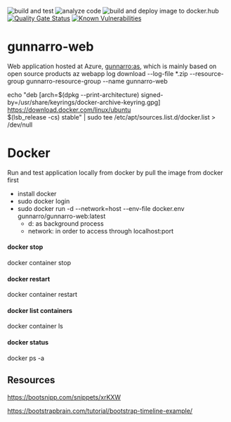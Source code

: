 ![build and test](https://github.com/gunnarro/gunnarro-web/actions/workflows/build.yml/badge.svg)
![analyze code](https://github.com/gunnarro/gunnarro-web/actions/workflows/analyze.yml/badge.svg)
![build and deploy image to docker.hub](https://github.com/gunnarro/gunnarro-web/actions/workflows/deploy-docker-hub.yml/badge.svg)
[![Quality Gate Status](https://sonarcloud.io/api/project_badges/measure?project=gunnarro_gunnarro-web&metric=alert_status)](https://sonarcloud.io/summary/overall?id=gunnarro_gunnarro-web)
[![Known Vulnerabilities](https://snyk.io/test/github/gunnarro/gunnarro-web/badge.svg)](https://snyk.io/test/github/gunnarro/gunnarro-web)


# gunnarro-web
Web application hosted at Azure, [gunnarro:as](https://gunnarro-web.azurewebsites.net), which is mainly based on open source products
az webapp log download --log-file *.zip  --resource-group gunnarro-resource-group --name gunnarro-web


echo "deb [arch=$(dpkg --print-architecture) signed-by=/usr/share/keyrings/docker-archive-keyring.gpg] https://download.docker.com/linux/ubuntu \
$(lsb_release -cs) stable" | sudo tee /etc/apt/sources.list.d/docker.list > /dev/null

# Docker
Run and test application locally from docker by pull the image from docker first
- install docker
- sudo docker login
- sudo docker run -d --network=host --env-file docker.env gunnarro/gunnarro-web:latest
  - d: as background process
  - network: in order to access through localhost:port

#### docker stop
docker container stop

#### docker restart
docker container restart

#### docker list containers
docker container ls

#### docker status
docker ps -a

## Resources
https://bootsnipp.com/snippets/xrKXW

https://bootstrapbrain.com/tutorial/bootstrap-timeline-example/

<!-- convert to pdf -->
<!-- https://itextpdf.com/en/demos/convert-html-css-to-pdf-free-online -->
<!-- must zip file:-->
<!-- Page Content-->
<!-- zip -r gr-resume-project.zip cv-project.html -->
